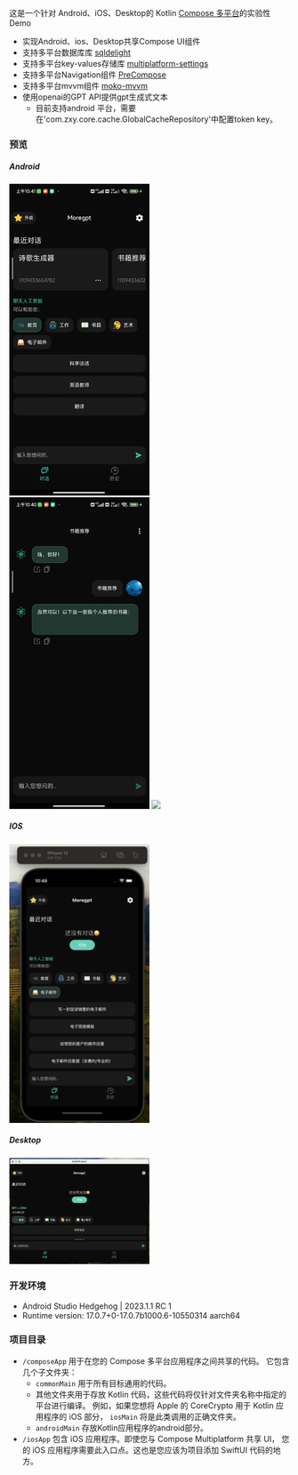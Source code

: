 这是一个针对 Android、iOS、Desktop的 Kotlin [Compose 多平台](https://github.com/JetBrains/compose-multiplatform/#compose-multiplatform)的实验性Demo
- 实现Android、ios、Desktop共享Compose UI组件
- 支持多平台数据库库 [sqldelight](https://github.com/cashapp/sqldelight)
- 支持多平台key-values存储库 [multiplatform-settings](https://github.com/russhwolf/multiplatform-settings)
- 支持多平台Navigation组件 [PreCompose](https://github.com/Tlaster/PreCompose)
- 支持多平台mvvm组件 [moko-mvvm](https://github.com/icerockdev/moko-mvvm)
- 使用openai的GPT API提供gpt生成式文本
  - 目前支持android 平台，需要在'com.zxy.core.cache.GlobalCacheRepository'中配置token key。
### 预览
##### Android

<img src="https://github.com/obelieve/compose-multiplatform-moregpt/blob/master/screenshot/android-1.jpeg" width = "50%" />
<img src="https://github.com/obelieve/compose-multiplatform-moregpt/blob/master/screenshot/android-2.jpeg" width = "50%" />
<img src="https://github.com/obelieve/compose-multiplatform-moregpt/blob/master/screenshot/android-3.gif" width = "50%" />

##### IOS

<img src="https://github.com/obelieve/compose-multiplatform-moregpt/blob/master/screenshot/ios-1.png" width = "50%" />

##### Desktop

<img src="https://github.com/obelieve/compose-multiplatform-moregpt/blob/master/screenshot/desktop-1.png" width = "50%" />

### 开发环境
- Android Studio Hedgehog | 2023.1.1 RC 1
- Runtime version: 17.0.7+0-17.0.7b1000.6-10550314 aarch64
### 项目目录
* `/composeApp` 用于在您的 Compose 多平台应用程序之间共享的代码。
  它包含几个子文件夹：
  - `commonMain` 用于所有目标通用的代码。
  - 其他文件夹用于存放 Kotlin 代码，这些代码将仅针对文件夹名称中指定的平台进行编译。
    例如，如果您想将 Apple 的 CoreCrypto 用于 Kotlin 应用程序的 iOS 部分，
    `iosMain` 将是此类调用的正确文件夹。
  - `androidMain` 存放Kotlin应用程序的android部分。
* `/iosApp` 包含 iOS 应用程序。即使您与 Compose Multiplatform 共享 UI，
  您的 iOS 应用程序需要此入口点。这也是您应该为项目添加 SwiftUI 代码的地方。